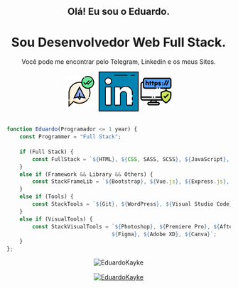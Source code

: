 <h2 align="center">Olá! Eu sou o Eduardo.</h2>
<div align="center"> 

# Sou Desenvolvedor Web Full Stack. <br>
Você pode me encontrar pelo Telegram, Linkedin e os meus Sites. 

<a href="https://web.telegram.org/z/#-1582796052"><img align="center" src="Biblioteca_Tech/Readme_Images/telegram.png" target='_blank' alt="Telegram Logo" height="70" width="70" /></a>
<a href="https://linkedin.com/in/eduardokaykedasilva"><img align="center" src="Biblioteca_Tech/Readme_Images/linkedin.png" alt="Linkedin Logo" height="90" width="90" /></a>
<a href="https://linktr.ee/EduardoKayke"><img align="center" src="Biblioteca_Tech/Readme_Images/sitepessoal.png" alt="Sites" height="70" width="70" /></a><br><br>
    
</div>

<div align="left">
    
```js       
function Eduardo(Programador <= 1 year) {
    const Programmer = "Full Stack";
    
    if (Full Stack) {
        const FullStack = `${HTML}, ${CSS, SASS, SCSS}, ${JavaScript}, ${Node.js}, ${MySQL}`;
    }
    else if (Framework && Library && Others) {
        const StackFrameLib = `${Bootstrap}, ${Vue.js}, ${Express.js}, ${EJS}, ${Sequelize.js}`;
    }
    else if (Tools) {
        const StackTools = `${Git}, ${WordPress}, ${Visual Studio Code}`;
    }
    else if (VisualTools) {
        const StackVisualTools = `${Photoshop}, ${Premiere Pro}, ${After Effects},
                                 ${Figma}, ${Adobe XD}, ${Canva}`;
    }
};
```
</div>

<p align="center">
  <img src="http://github-readme-streak-stats.herokuapp.com?user=EduardoKayke&theme=dracula" alt="EduardoKayke" width="410" />
</p>

<p align="center"><a href="https://www.buymeacoffee.com/EduardoKayke"> <img align="center" src="https://cdn.buymeacoffee.com/buttons/v2/default-yellow.png" height="50" width="210" alt="EduardoKayke" /></a></a></p>
 
